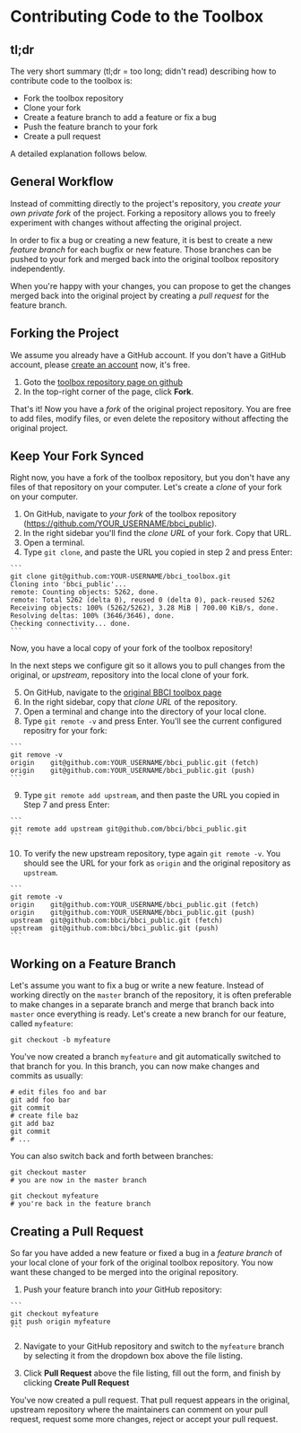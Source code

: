 # Contributing Code to the Toolbox


## tl;dr

The very short summary (tl;dr = too long; didn't read) describing how to
contribute code to the toolbox is:

  * Fork the toolbox repository
  * Clone your fork
  * Create a feature branch to add a feature or fix a bug
  * Push the feature branch to your fork
  * Create a pull request

A detailed explanation follows below.


## General Workflow

Instead of committing directly to the project's repository, you *create your own
private fork* of the project. Forking a repository allows you to freely
experiment with changes without affecting the original project.

In order to fix a bug or creating a new feature, it is best to create a new
*feature branch* for each bugfix or new feature. Those branches can be pushed to
your fork and merged back into the original toolbox repository independently.

When you're happy with your changes, you can propose to get the changes merged
back into the original project by creating a *pull request* for the feature
branch.


## Forking the Project

We assume you already have a GitHub account. If you don't have a GitHub account,
please [create an account][join_github] now, it's free.

  1. Goto the [toolbox repository page on github][bbci_public]
  2. In the top-right corner of the page, click **Fork**.

That's it! Now you have a *fork* of the original project repository. You are
free to add files, modify files, or even delete the repository without affecting
the original project.


## Keep Your Fork Synced

Right now, you have a fork of the toolbox repository, but you don't have any
files of that repository on your computer. Let's create a *clone* of your fork
on your computer.

  1. On GitHub, navigate to *your fork* of the toolbox repository
     (https://github.com/YOUR_USERNAME/bbci_public).
  2. In the right sidebar you'll find the *clone URL* of your fork. Copy that
     URL.
  3. Open a terminal.
  4. Type `git clone`, and paste the URL you copied in step 2 and press Enter:

    ```
    git clone git@github.com:YOUR-USERNAME/bbci_toolbox.git
    Cloning into 'bbci_public'...
    remote: Counting objects: 5262, done.
    remote: Total 5262 (delta 0), reused 0 (delta 0), pack-reused 5262
    Receiving objects: 100% (5262/5262), 3.28 MiB | 700.00 KiB/s, done.
    Resolving deltas: 100% (3646/3646), done.
    Checking connectivity... done.
    ```

Now, you have a local copy of your fork of the toolbox repository!

In the next steps we configure git so it allows you to pull changes from the
original, or *upstream*, repository into the local clone of your fork.

  5. On GitHub, navigate to the [original BBCI toolbox page][bbci_public]
  6. In the right sidebar, copy that *clone URL* of the repository.
  7. Open a terminal and change into the directory of your local clone.
  8. Type `git remote -v` and press Enter. You'll see the current configured
     repositry for your fork:

    ```
    git remove -v
    origin    git@github.com:YOUR_USERNAME/bbci_public.git (fetch)
    origin    git@github.com:YOUR_USERNAME/bbci_public.git (push)
    ```

  9. Type `git remote add upstream`, and then paste the URL you copied in Step 7
     and press Enter:

    ```
    git remote add upstream git@github.com/bbci/bbci_public.git
    ```

  10. To verify the new upstream repository, type again `git remote -v`. You
      should see the URL for your fork as `origin` and the original repository
      as `upstream`.

    ```
    git remote -v
    origin    git@github.com:YOUR_USERNAME/bbci_public.git (fetch)
    origin    git@github.com:YOUR_USERNAME/bbci_public.git (push)
    upstream  git@github.com:bbci/bbci_public.git (fetch)
    upstream  git@github.com:bbci/bbci_public.git (push)
    ```


## Working on a Feature Branch

Let's assume you want to fix a bug or write a new feature. Instead of working
directly on the `master` branch of the repository, it is often preferable to
make changes in a separate branch and merge that branch back into `master` once
everything is ready. Let's create a new branch for our feature, called
`myfeature`:

```
git checkout -b myfeature
```

You've now created a branch `myfeature` and git automatically switched to that
branch for you. In this branch, you can now make changes and commits as usually:

```
# edit files foo and bar
git add foo bar
git commit
# create file baz
git add baz
git commit
# ...
```

You can also switch back and forth between branches:

```
git checkout master
# you are now in the master branch

git checkout myfeature
# you're back in the feature branch
```

## Creating a Pull Request

So far you have added a new feature or fixed a bug in a *feature branch* of your
local clone of your fork of the original toolbox repository. You now want these
changed to be merged into the original repository.

  1. Push your feature branch into *your* GitHub repository:

    ```
    git checkout myfeature
    git push origin myfeature
    ```

  2. Navigate to your GitHub repository and switch to the `myfeature` branch by
     selecting it from the dropdown box above the file listing.

  3. Click **Pull Request** above the file listing, fill out the form, and
     finish by clicking **Create Pull Request**

You've now created a pull request. That pull request appears in the original,
upstream repository where the maintainers can comment on your pull request,
request some more changes, reject or accept your pull request.


[bbci_public]: https://github.com/bbci/bbci_public
[join_github]: https://github.com/join



